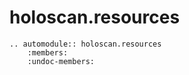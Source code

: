 # holoscan.resources

```{eval-rst}
.. automodule:: holoscan.resources
    :members:
    :undoc-members:
```
